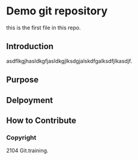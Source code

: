 # Demo git repository

this is the first file in this repo.

## Introduction
asdflkgjhasldkgfjasldkgjlksdgjalskdfgalksdfjlkasdjf.

## Purpose

## Delpoyment

## How to Contribute

### Copyright 

2104 Git.training.